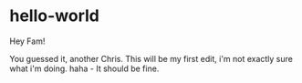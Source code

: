 # hello-world

Hey Fam!

You guessed it, another Chris. This will be my first edit, i'm not exactly sure what i'm doing. haha - It should be fine.
